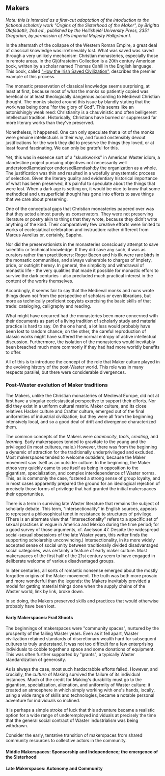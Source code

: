 ## Makers

_Note: this is intended as a first-cut adaptation of the intoduction to the fictional scholarly work "Origins of the Sisterhood of the Maker", by Brigitta Olafsdottir, 2nd ed., published by the Hellisheiði University Press, 2351 Gregorian, by permission of His Imperial Majesty Hallgrímur I._

In the aftermath of the collapse of the Western Roman Empire, a great deal of classical knowledge was irretrievably lost. What was saved was saved through a very unlikely mechanism: Christian monasteries, especially those in remote areas. In the Gljúfrasteinn Collection is a 20th century American book, written by a scholar named Thomas Cahill in the English language. This book, called ["How the Irish Saved Civilization"](), describes the premier example of this process.

The monastic preservation of classical knowledge seems surprising, at least at first, because most of what the monks so patiently copied was heretical or at least theologically dangerous according to Medieval Christian thought. The monks skated around this issue by blandly stating that the work was being done "for the glory of God". This seems like an astonishingly weak reed: Christianity is a chauvinistic and often belligerent intellectual tradition. Historically, Christians have burned or suppressed far more literary works than they&apos;ve preserved.

Nonetheless, it happened. One can only speculate that a lot of the monks were genuine intellectuals in their way, and found onstensibly devout justifications for the work they did to preserve the things they loved, or at least found fascinating. We can only be grateful for this.

Yet, this was in essence sort of a "skunkworks" in American Waster idiom, a clandestine project pursuing objectives not necessarily well understood&emdash;or endorsed&emdash;by the organization as a whole. The justification was thin and resulted in a woefully unsystematic process of selection. Given the literary quality and evidentiary historical importance of what has been preserved, it&apos;s painful to speculate about the things that were lost. When a dark age is setting on, it would be nice to know that some methodical and unsuperficial thought has gone into efforts to save things that we care about preserving.

One of the conceptual gaps that Christian monasteries papered over was that they acted almost purely as conservators. They were not preserving literature or poetry akin to things that they wrote, because they didn&apos;t write anything of the kind. Their comparatively few creative efforts were limited to works of ecclesiatical celebration and instruction: rather different from Marcus Aurelius or, certainly, Sappho.

Nor did the preservationists in the monasteries consciously attempt to save scientific or technical knowledge. If they did save any such, it was as curators rather than practitioners: Roger Bacon and his ilk were rare birds in the monastic communities, and always vulnerable to charges of impiety, pride, or outright heresy. In general, the simplicity and withdrawal of monastic life - the very qualities that made it possible for monastic effors to survive the dark centuries - also precluded much practical interest in the content of the works themselves.

Accordingly, it seems fair to say that the Medieval monks and nuns wrote things down not from the perspective of scholars or even librarians, but more as technically proficient copyists exercising the basic skills of that trade: cataloging, calligraphy and reading.

What might have occurred had the monasteries been more concerned with their documents as part of a living tradition of scholarly study and material practice is hard to say. On the one hand, a lot less would probably have been lost to random chance; on the other, the careful reproduction of classic works might have suffered the normal entropy of active intellectual discussion. Furthermore, the isolation of the monasteries would inevitably been breached much more commonly if they had had more worldly benefits to offer.

All of this is to introduce the concept of the role that Maker culture played in the evolving history of the post-Waster world. This role was in many respects parallel, but there were considerable divergences.

### Post-Waster evolution of Maker traditions

The Makers, unlike the Christian monasteries of Medieval Europe, did not at first have a singular ecclesiastical perspective to support their efforts. Nor did they exist in a uniform cultural matrix. Maker culture, and its close relatives Hacker culture and Crafter culture, emerged out of the final uniformities of industrial civilization; but they were all from the beginning intensively local, and so a good deal of drift and divergence characterized them.

The common concepts of the Makers were _community_, _tools_, _creating_, and _learning_. Early makerspaces tended to gravitate to the young and the privileged (in most cultures, male.) However, there was from the beginning a dynamic of attraction for the traditionally underprivileged and excluded. Most makerspaces tended to welcome outsiders, because the Maker movement saw itself as an outsider culture. In the beginning, the Maker ethos very quickly came to see itself as being in opposition to the gigantism, specialization, and complex interdependence of Waster norms. This, as is commonly the case, fostered a strong sense of group loyalty, and in most cases apparently prepared the ground for an ideological rejection of precisely those forms of privilege that had granted the initial makerspaces their opportunities.

There is a term in surviving late Waster literature that remains the subject of scholarly debate. This term, "intersectionality" in English sources, appears to represent a philosophical tenet in resistance to structures of privilege. (There is an alternate view that "intersectionality" refers to a specific set of sexual practices in vogue in America and Mexico during the time period; for a good survey of those arguments, cf. Axelsson 47. Despite the widespread social-sexual obsessions of the late Waster years, this writer finds the supporting scholarship unconvincing.) Intersectionality, in its more widely accepted sense of social unity between traditionally divided disadvantaged social categories, was certainly a feature of early maker culture. Most makerspaces of the first half of the 21st century seem to have engaged in deliberate welcome of various disadvantaged groups.

In later centuries, all sorts of romantic nonsense emerged about the mostly forgotten origins of the Maker movement. The truth was both more prosaic and more wonderful than the legends: the Makers inevitably provided a model for getting material things done when the supply chains of the Waster world, link by link, broke down.

In so doing, the Makers preserved skills and practices that would otherwise probably have been lost.

#### Early Makerspaces: Frail Shoots

The beginnings of makerspaces were "community spaces", nurtured by the prosperity of the failing Waster years. Even as it fell apart, Waster civilization retained standards of discretionary wealth hard for subsequent cultures to truly understand. It was not too difficult for a few enterprising individuals to cobble together a space and some donations of equipment. This was often further supported by "grants", a typically Waster standardization of generosity.

As is always the case, most such hardscrabble efforts failed. However, and crucially, the _culture_ of Making survived the failure of its individual instances. Much of the credit for Making&apos;s durability must go to the gigantism, specialization, alienation, and uniformity of Waster culture: it created an atmosphere in which simply working with one&apos;s hands, locally, using a wide range of skills and technologies, became a notable personal adventure for individuals so inclined.

It is perhaps a simple stroke of luck that this adventure became a realistic option for a wide range of underemployed individuals at precisely the time that the general social contract of Waster industrialism was being withdrawn.


Consider the early, tentative transition of makerspaces from shared community resources to collective actors in the community.

#### Middle Makerspaces: Sponsorship and Independence; the emergence of the Sisterhood

#### Late Makerspaces: Autonomy and Community



